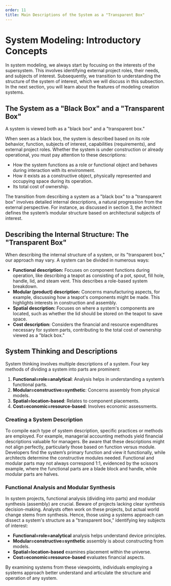 ```yaml
---
order: 11
title: Main Descriptions of the System as a "Transparent Box"
---
```


# System Modeling: Introductory Concepts

In system modeling, we always start by focusing on the interests of the supersystem. This involves identifying external project roles, their needs, and subjects of interest. Subsequently, we transition to understanding the structure of the system of interest, which we will discuss in this subsection. In the next section, you will learn about the features of modeling creation systems.

## The System as a "Black Box" and a "Transparent Box"

A system is viewed both as a "black box" and a "transparent box."

When seen as a black box, the system is described based on its role behavior, function, subjects of interest, capabilities (requirements), and external project roles. Whether the system is under construction or already operational, you must pay attention to these descriptions:

* How the system functions as a role or functional object and behaves during interaction with its environment.
* How it exists as a constructive object, physically represented and occupying space during its operation.
* Its total cost of ownership.

The transition from describing a system as a "black box" to a "transparent box" involves detailed internal descriptions, a natural progression from the external perspective. For instance, as discussed in section 3, the architect defines the system’s modular structure based on architectural subjects of interest.

## Describing the Internal Structure: The "Transparent Box"

When describing the internal structure of a system, or its "transparent box," our approach may vary. A system can be divided in numerous ways:

* **Functional description:** Focuses on component functions during operation, like describing a teapot as consisting of a pot, spout, fill hole, handle, lid, and steam vent. This describes a role-based system breakdown.
* **Modular (product) description:** Concerns manufacturing aspects, for example, discussing how a teapot's components might be made. This highlights interests in construction and assembly.
* **Spatial description:** Focuses on where a system's components are located, such as whether the lid should be stored on the teapot to save space.
* **Cost description:** Considers the financial and resource expenditures necessary for system parts, contributing to the total cost of ownership viewed as a "black box."

## System Thinking and Descriptions

System thinking involves multiple descriptions of a system. Four key methods of dividing a system into parts are prominent:

1. **Functional=role=analytical**: Analysis helps in understanding a system’s functional parts.
2. **Modular=constructive=synthetic**: Concerns assembly from physical models.
3. **Spatial=location-based**: Relates to component placements.
4. **Cost=economic=resource-based**: Involves economic assessments.

### Creating a System Description

To compile each type of system description, specific practices or methods are employed. For example, managerial accounting methods yield financial descriptions valuable for managers. Be aware that these descriptions might not align perfectly, particularly those based on function versus module. Developers find the system’s primary function and view it functionally, while architects determine the constructive modules needed. Functional and modular parts may not always correspond 1:1, evidenced by the scissors example, where the functional parts are a blade block and handle, while modular parts are halves.

### Functional Analysis and Modular Synthesis

In system projects, functional analysis (dividing into parts) and modular synthesis (assembly) are crucial. Beware of projects lacking clear synthesis decision-making. Analysts often work on these projects, but actual world change stems from synthesis. Hence, those using a systems approach can dissect a system's structure as a "transparent box," identifying key subjects of interest:

- **Functional=role=analytical** analysis helps understand device principles.
- **Modular=constructive=synthetic** assembly is about constructing from models.
- **Spatial=location-based** examines placement within the universe.
- **Cost=economic=resource-based** evaluates financial aspects.

By examining systems from these viewpoints, individuals employing a systems approach better understand and articulate the structure and operation of any system.